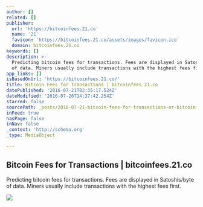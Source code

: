 ```yaml
---
author: []
related: []
publisher:
  url: 'https://bitcoinfees.21.co'
  name: '21'
  favicon: 'https://bitcoinfees.21.co/assets/images/favicon.ico'
  domain: bitcoinfees.21.co
keywords: []
description: >-
  Predicting bitcoin fees for transactions. Fees are displayed in Satoshis/byte
  of data. Miners usually include transactions with the highest fees first.
app_links: []
isBasedOnUrl: 'https://bitcoinfees.21.co/'
title: Bitcoin Fees for Transactions | bitcoinfees.21.co
datePublished: '2016-07-21T02:35:17.524Z'
dateModified: '2016-07-20T14:37:42.254Z'
starred: false
sourcePath: _posts/2016-07-21-bitcoin-fees-for-transactions-or-bitcoinfees21co.md
inFeed: true
hasPage: false
inNav: false
_context: 'http://schema.org'
_type: MediaObject

---
```

<article style=""><h1>Bitcoin Fees for Transactions | bitcoinfees.21.co</h1><p>Predicting bitcoin fees for transactions. Fees are displayed in Satoshis/byte of data. Miners usually include transactions with the highest fees first.</p><img src="http://bitcoinfees.21.co/assets/images/21_black_logo_64x64.png" /></article>